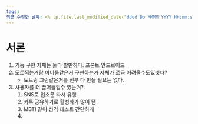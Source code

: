 ```yaml
---
tags: 
최근 수정한 날짜: <% tp.file.last_modified_date("dddd Do MMMM YYYY HH:mm:ss") %>
---
```

# 서론

1. 기능 구현 자체는 둘다 할만하다. 프론트 안드로이드
2. 도트찍는거랑 미니룸같은거 구현하는거 자체가 쪼금 어려울수도있겟다? 
	- 도트랑 그림같은거를 전부 다 만들 필요는 없다.
3. 사용자를 더 끌어들일수 있는거?
	1. SNS로 입소문 타서 유행
	2. 카톡 공유하기로 활성화가 많이 됌
	3. MBTI 같이 성격 테스트 간단하게
	4. 


